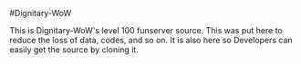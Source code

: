 #Dignitary-WoW

This is Dignitary-WoW's level 100 funserver source. This was put here to reduce the loss of data, codes, and so on. It is also here so Developers can easily get the source by cloning it.